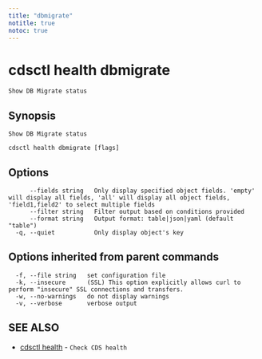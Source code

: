 ```yaml
---
title: "dbmigrate"
notitle: true
notoc: true
---
```

# cdsctl health dbmigrate

`Show DB Migrate status`

## Synopsis

`Show DB Migrate status`

```
cdsctl health dbmigrate [flags]
```

## Options

```
      --fields string   Only display specified object fields. 'empty' will display all fields, 'all' will display all object fields, 'field1,field2' to select multiple fields
      --filter string   Filter output based on conditions provided
      --format string   Output format: table|json|yaml (default "table")
  -q, --quiet           Only display object's key
```

## Options inherited from parent commands

```
  -f, --file string   set configuration file
  -k, --insecure      (SSL) This option explicitly allows curl to perform "insecure" SSL connections and transfers.
  -w, --no-warnings   do not display warnings
  -v, --verbose       verbose output
```

## SEE ALSO

* [cdsctl health](/docs/components/cdsctl/health/)	 - `Check CDS health`

